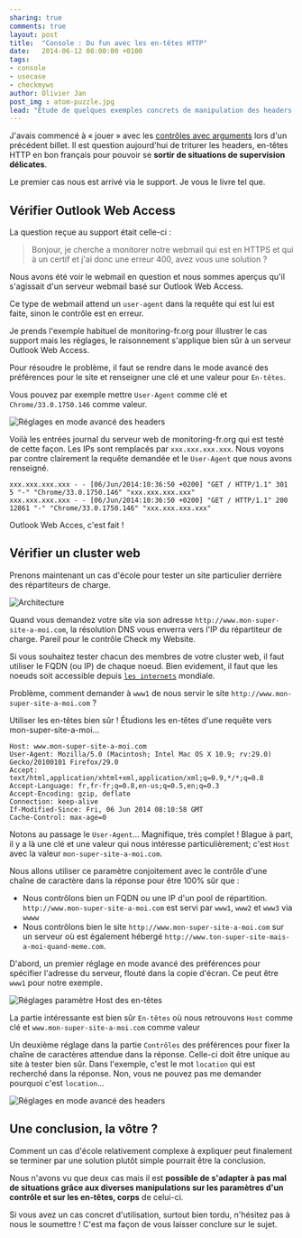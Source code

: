 ```yaml
---
sharing: true
comments: true
layout: post
title:  "Console : Du fun avec les en-têtes HTTP"
date:   2014-06-12 08:00:00 +0100
tags:
- console
- usecase
- checkmyws
author: Olivier Jan
post_img : atom-puzzle.jpg
lead: "Étude de quelques exemples concrets de manipulation des headers dans la console Check my Website."
---
```


J'avais commencé à « jouer » avec les [contrôles avec arguments](/2014/05/wordpress-test-fonctionnement-checkmyws/) lors d'un précédent billet. Il est question aujourd'hui de triturer les headers, en-têtes HTTP en bon français pour pouvoir se **sortir de situations de supervision délicates**.

Le premier cas nous est arrivé via le support. Je vous le livre tel que.

## Vérifier Outlook Web Access

La question reçue au support était celle-ci :

> Bonjour, je cherche a monitorer notre webmail qui est en HTTPS et qui à un certif et j'ai donc une erreur 400, avez vous une solution ?

Nous avons été voir le webmail en question et nous sommes aperçus qu'il s'agissait d'un serveur webmail basé sur Outlook Web Access.

Ce type de webmail attend un `user-agent` dans la requête qui est lui est faite, sinon le contrôle est en erreur. 

Je prends l'exemple habituel de monitoring-fr.org pour illustrer le cas support mais les réglages, le raisonnement s'applique bien sûr à un serveur Outlook Web Access.

Pour résoudre le problème, il faut se rendre dans le mode avancé des préférences pour le site et renseigner une clé et une valeur pour `En-têtes`.

Vous pouvez par exemple mettre `User-Agent` comme clé et `Chrome/33.0.1750.146` comme valeur.

![Réglages en mode avancé des headers](../img/posts/console-headers-http-manipulation/console-preferences-check.png)

Voilà les entrées journal du serveur web de monitoring-fr.org qui est testé de cette façon. Les IPs sont remplacés par `xxx.xxx.xxx.xxx`. Nous voyons par contre clairement la requête demandée et le `User-Agent` que nous avons renseigné.

~~~
xxx.xxx.xxx.xxx - - [06/Jun/2014:10:36:50 +0200] "GET / HTTP/1.1" 301 5 "-" "Chrome/33.0.1750.146" "xxx.xxx.xxx.xxx"
xxx.xxx.xxx.xxx - - [06/Jun/2014:10:36:50 +0200] "GET / HTTP/1.1" 200 12861 "-" "Chrome/33.0.1750.146" "xxx.xxx.xxx.xxx"
~~~

Outlook Web Acces, c'est fait !

## Vérifier un cluster web

Prenons maintenant un cas d'école pour tester un site particulier derrière des répartiteurs de charge.

![Architecture](../img/posts/console-headers-http-manipulation/synaptic.png)

Quand vous demandez votre site via son adresse `http://www.mon-super-site-a-moi.com`, la résolution DNS vous enverra vers l'IP du répartiteur de charge. Pareil pour le contrôle Check my Website.

Si vous souhaitez tester chacun des membres de votre cluster web, il faut utiliser le FQDN (ou IP) de chaque noeud. Bien evidement, il faut que les noeuds soit accessible depuis [`les internets`](http://www.thedailyfrench.fr/2013/02/11/d-ou-vient-l-expression-les-internets) mondiale.

Problème, comment demander à `www1` de nous servir le site `http://www.mon-super-site-a-moi.com` ?

Utiliser les en-têtes bien sûr ! Étudions les en-têtes d'une requête vers mon-super-site-a-moi...

~~~
Host: www.mon-super-site-a-moi.com
User-Agent: Mozilla/5.0 (Macintosh; Intel Mac OS X 10.9; rv:29.0) Gecko/20100101 Firefox/29.0
Accept: text/html,application/xhtml+xml,application/xml;q=0.9,*/*;q=0.8
Accept-Language: fr,fr-fr;q=0.8,en-us;q=0.5,en;q=0.3
Accept-Encoding: gzip, deflate
Connection: keep-alive
If-Modified-Since: Fri, 06 Jun 2014 08:10:58 GMT
Cache-Control: max-age=0
~~~

Notons au passage le `User-Agent`… Magnifique, très complet ! Blague à part, il y a là une clé et une valeur qui nous intéresse particulièrement; c'est `Host` avec la valeur `mon-super-site-a-moi.com`.

Nous allons utiliser ce paramètre conjoitement avec le contrôle d'une chaîne de caractère dans la réponse pour être 100% sûr que :

- Nous contrôlons bien un FQDN ou une IP d'un pool de répartition. `http://www.mon-super-site-a-moi.com` est servi par `www1`, `www2` et `www3` via `wwww`
- Nous contrôlons bien le site `http://www.mon-super-site-a-moi.com` sur un serveur où est également hébergé `http://www.ton-super-site-mais-a-moi-quand-meme.com`.

D'abord, un premier réglage en mode avancé des préférences pour spécifier l'adresse du serveur, flouté dans la copie d'écran. Ce peut être `www1` pour notre exemple.

![Réglages paramètre Host des en-têtes](../img/posts/console-headers-http-manipulation/console-host-header.png)

La partie intéressante est bien sûr `En-têtes` où nous retrouvons `Host` comme clé et `www.mon-super-site-a-moi.com` comme valeur

Un deuxième réglage dans la partie `Contrôles` des préférences pour fixer la chaîne de caractères attendue dans la réponse. Celle-ci doit être unique au site à tester bien sûr. Dans l'exemple, c'est le mot `location` qui est recherché dans la réponse. Non, vous ne pouvez pas me demander pourquoi c'est `location`…

![Réglages en mode avancé des headers](../img/posts/console-headers-http-manipulation/console-pattern.png)

## Une conclusion, la vôtre ?

Comment un cas d'école relativement complexe à expliquer peut finalement se terminer par une solution plutôt simple pourrait être la conclusion.

Nous n'avons vu que deux cas mais il est **possible de s'adapter à pas mal de situations grâce aux diverses manipulations sur les paramètres d'un contrôle et sur les en-têtes, corps** de celui-ci. 

Si vous avez un cas concret d'utilisation, surtout bien tordu, n'hésitez pas à nous le soumettre ! C'est ma façon de vous laisser conclure sur le sujet.
